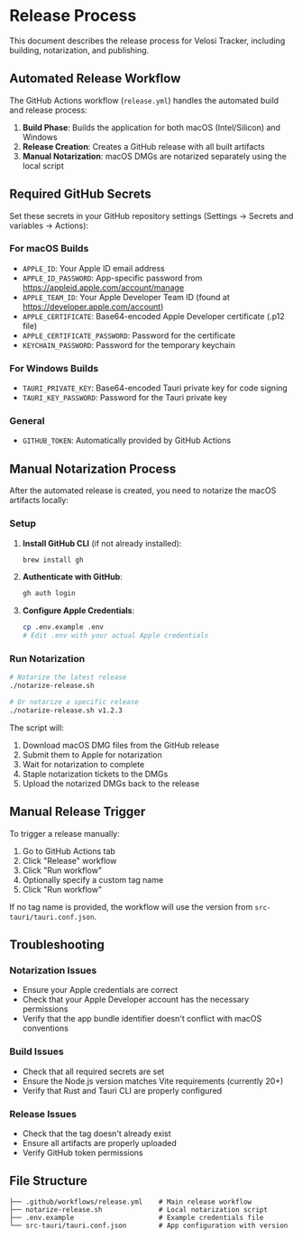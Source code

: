 # Release Process

This document describes the release process for Velosi Tracker, including building, notarization, and publishing.

## Automated Release Workflow

The GitHub Actions workflow (`release.yml`) handles the automated build and release process:

1. **Build Phase**: Builds the application for both macOS (Intel/Silicon) and Windows
2. **Release Creation**: Creates a GitHub release with all built artifacts
3. **Manual Notarization**: macOS DMGs are notarized separately using the local script

## Required GitHub Secrets

Set these secrets in your GitHub repository settings (Settings → Secrets and variables → Actions):

### For macOS Builds

- `APPLE_ID`: Your Apple ID email address
- `APPLE_ID_PASSWORD`: App-specific password from https://appleid.apple.com/account/manage
- `APPLE_TEAM_ID`: Your Apple Developer Team ID (found at https://developer.apple.com/account)
- `APPLE_CERTIFICATE`: Base64-encoded Apple Developer certificate (.p12 file)
- `APPLE_CERTIFICATE_PASSWORD`: Password for the certificate
- `KEYCHAIN_PASSWORD`: Password for the temporary keychain

### For Windows Builds

- `TAURI_PRIVATE_KEY`: Base64-encoded Tauri private key for code signing
- `TAURI_KEY_PASSWORD`: Password for the Tauri private key

### General

- `GITHUB_TOKEN`: Automatically provided by GitHub Actions

## Manual Notarization Process

After the automated release is created, you need to notarize the macOS artifacts locally:

### Setup

1. **Install GitHub CLI** (if not already installed):

   ```bash
   brew install gh
   ```

2. **Authenticate with GitHub**:

   ```bash
   gh auth login
   ```

3. **Configure Apple Credentials**:
   ```bash
   cp .env.example .env
   # Edit .env with your actual Apple credentials
   ```

### Run Notarization

```bash
# Notarize the latest release
./notarize-release.sh

# Or notarize a specific release
./notarize-release.sh v1.2.3
```

The script will:

1. Download macOS DMG files from the GitHub release
2. Submit them to Apple for notarization
3. Wait for notarization to complete
4. Staple notarization tickets to the DMGs
5. Upload the notarized DMGs back to the release

## Manual Release Trigger

To trigger a release manually:

1. Go to GitHub Actions tab
2. Click "Release" workflow
3. Click "Run workflow"
4. Optionally specify a custom tag name
5. Click "Run workflow"

If no tag name is provided, the workflow will use the version from `src-tauri/tauri.conf.json`.

## Troubleshooting

### Notarization Issues

- Ensure your Apple credentials are correct
- Check that your Apple Developer account has the necessary permissions
- Verify that the app bundle identifier doesn't conflict with macOS conventions

### Build Issues

- Check that all required secrets are set
- Ensure the Node.js version matches Vite requirements (currently 20+)
- Verify that Rust and Tauri CLI are properly configured

### Release Issues

- Check that the tag doesn't already exist
- Ensure all artifacts are properly uploaded
- Verify GitHub token permissions

## File Structure

```
├── .github/workflows/release.yml    # Main release workflow
├── notarize-release.sh              # Local notarization script
├── .env.example                     # Example credentials file
└── src-tauri/tauri.conf.json        # App configuration with version
```
